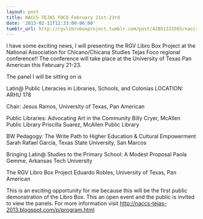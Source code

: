 ```yaml
---
layout: post
title: NACCS TEJAS FOCO February 21st-23rd
date: '2013-02-11T12:33:00-06:00'
tumblr_url: http://rgvlibroboxproject.tumblr.com/post/42851333565/naccs-tejas-foco-february-21st-23rd
---
```

I have some exciting news, I will presenting the RGV Libro Box Project at the National Association for Chicano/Chicana Studies Tejas Foco regional conference!! The conference will take place at the University of Texas Pan American this February 21-23.

The panel I will be sitting on is

Latin@ Public Literacies in Libraries, Schools, and Colonias
LOCATION: ARHU 178

Chair: Jesus Ramos, University of Texas, Pan American

Public Libraries: Advocating Art in the Community
Billy Cryer, McAllen Public Library
Priscilla Suarez, McAllen Public Library

BW Pedagogy: The Write Path to Higher Education & Cultural Empowerment
Sarah Rafael García, Texas State University, San Marcos

Bringing Latin@ Studies to the Primary School: A Modest Proposal
Paola Gemme, Arkansas Tech University

The RGV Libro Box Project
Eduardo Robles, University of Texas, Pan American

This is an exciting opportunity for me because this will be the first public demonstration of the Libro Box. This an open event and the public is invited to view the panels. For more information visit http://naccs-tejas-2013.blogspot.com/p/program.html
